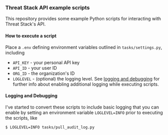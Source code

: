 ### Threat Stack API example scripts

This repository provides some example Python scripts for interacting with Threat Stack's API.

#### How to execute a script

Place a `.env` defining environment variables outlined in `tasks/settings.py`, including
* `API_KEY` - your personal API key
* `API_ID` - your user ID
* `ORG_ID` - the organization's ID
* `LOGLEVEL` - (optional) the logging level. See [logging and debugging](#logging-and-debugging) for further info about enabling additional logging while executing scripts.

#### Logging and Debugging

I've started to convert these scripts to include basic logging that you can enable by setting an environment variable `LOGLEVEL=INFO` prior to executing the scripts, like
```shell script
$ LOGLEVEL=INFO tasks/pull_audit_log.py
```